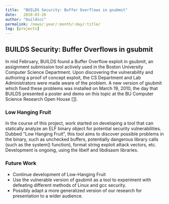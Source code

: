 ```yaml
---
title:  "BUILDS Security: Buffer Overflows in gsubmit"
date:   2010-03-26
author: "buildscc"
permalink: /news/:year/:month/:day/:title/
tag: [projects]
---
```


## BUILDS Security: Buffer Overflows in gsubmit

In mid February, BUILDS found a Buffer Overflow exploit in gsubmit, an assignment submission tool actively used in the Boston University Computer Science Department. Upon discovering the vulnerability and authoring a proof of concept exploit, the CS Department and Lab Administrators were made aware of the problem. A new version of gsubmit which fixed these problems was installed on March 19, 2010, the day that BUILDS presented a poster and demo on this topic at the BU Computer Science Research Open House [[1](http://www.cs.bu.edu/IAP/ResearchDay2010/)].


### Low Hanging Fruit

In the course of this project, work started on developing a tool that can statically analyze an ELF binary object for potential security vulnerabilities. Dubbed "Low Hanging Fruit", this tool aims to discover possible problems in the binary, such as unchecked buffers, potentially dangerous library calls (such as the system() function), format string exploit attack vectors, etc. Development is ongoing, using the libelf and libdisasm libraries.

### Future Work
- Continue development of Low-Hanging Fruit
- Use the vulnerable version of gsubmit as a tool to experiment with defeating different methods of Linux and gcc security.
- Possibly adapt a more generalized version of our research for presentation to a wider audience.